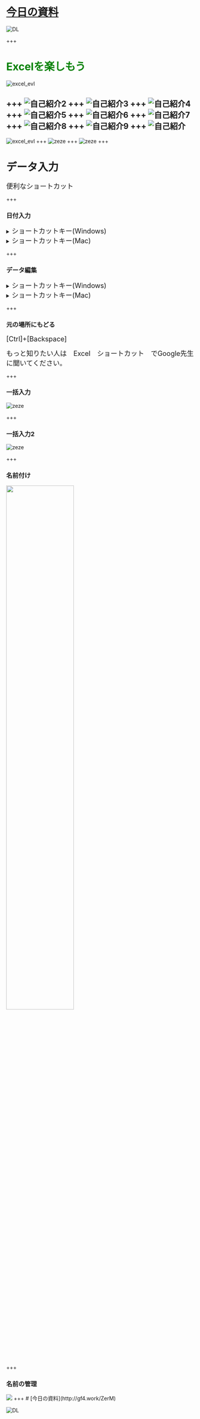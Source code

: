 # [今日の資料](http://gf4.work/ZerM)   

![DL](path/to/dl.jpg)

+++

# <font color="green">Excelを楽しもう</font>

![excel_evl](path/to/excel_elv.png)

+++
![自己紹介2](path/to/slide2.jpeg)
+++
![自己紹介3](path/to/slide3.jpeg)
+++
![自己紹介4](path/to/slide4.jpeg)
+++
![自己紹介5](path/to/slide5.jpeg)
+++
![自己紹介6](path/to/slide6.jpeg)
+++
![自己紹介7](path/to/slide7.jpeg)
+++
![自己紹介8](path/to/slide8.jpeg)
+++
![自己紹介9](path/to/slide9.jpeg)
+++
![自己紹介](path/to/slide10.jpeg)
---
![excel_evl](path/to/excel_elv.png)
+++
![zeze](path/to/zeze.jpg)
+++
![zeze](path/to/zeze2.jpg)
+++

# データ入力  
<font size="4">便利なショートカット</font>

+++
### 日付入力  
<details><summary><font size="4">ショートカットキー(Windows)</font></summary>  
<font size="4">本日日付：「Ctrl」+「；」  
現在時刻：「Ctrl」+「：」   </font></details>
<details><summary><font size="4">ショートカットキー(Mac)</font></summary>  
<font size="4">本日日付：「command」+「；」  
現在時刻：「command」+「：」   </font></details>

+++
### データ編集 
<details><summary><font size="4">ショートカットキー(Windows)</font></summary>
<font size="4">切り取り：[Ctrl]+[X]  
コピー：[Ctrl]+[C]  
貼り付け：[Ctrl]+[V]  
上の行をうつす：[Ctrl]+[d]   </font></details>
<details><summary><font size="4">ショートカットキー(Mac)</font></summary>
<font size="4">切り取り：[command]+[X]  
コピー：[command]+[C]  
貼り付け：[command]+[V]  
上の行をうつす：[command]+[d]       </font></details>


+++
### 元の場所にもどる
<font size="4">[Ctrl]+[Backspace]    

もっと知りたい人は　Excel　ショートカット　でGoogle先生に聞いてください。</font>

+++
### 一括入力 
![zeze](path/to/ikkatu.jpg)

+++
### 一括入力2
![zeze](path/to/ikkatu2.png)

+++
### 名前付け  
<img src="https://raw.githubusercontent.com/Sandream66/excel_elv/master/path/to/namae.jpg" width=60%>

+++
### 名前の管理  
<img src="https://raw.githubusercontent.com/Sandream66/excel_elv/master/path/to/namaekanri.jpg" width=%>
+++
# [今日の資料](http://gf4.work/ZerM)   

![DL](path/to/dl.jpg) 
